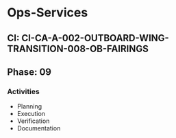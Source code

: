 # Ops-Services

## CI: CI-CA-A-002-OUTBOARD-WING-TRANSITION-008-OB-FAIRINGS
## Phase: 09

### Activities
- Planning
- Execution
- Verification
- Documentation
